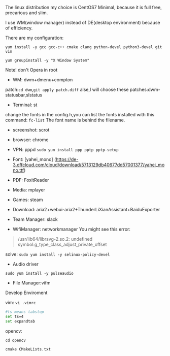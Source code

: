 The linux distribution my choice is CentOS7 Minimal, because it is full free, precarious and slim.

I use WM(window manager) instead of DE(desktop environment) because of efficiency.

There are my configuration:

`yum install -y gcc gcc-c++ cmake clang python-devel python3-devel git vim`

`yum groupinstall -y "X Window System"`


Note! don't Opera in root

+ WM: dwm+dmenu+compton

patch:`cd dwm`,`git apply patch.diff`
alse,I will choose these patches:dwm-statusbar,slstatus

+ Terminal: st

change the fonts in the config.h,you can list the fonts installed with this command:
`fc-list`
The font name is behind the filename.

+ screenshot: scrot


+ browser: chrome

+ VPN: pppd
`sudo yum install ppp pptp pptp-setup`

+ Font: [yahei_mono]
(https://de-3.offcloud.com/cloud/download/5713129db40677dd57001377/yahei_mono.ttf)

+ PDF: FoxitReader

+ Media: mplayer

+ Games: steam

+ Download: aria2+webui-aria2+ThunderLiXianAssistant+BaiduExporter

+ Team Manager: slack

+ WifiManager: networkmanager
You might see this error:

> /usr/lib64/librsvg-2.so.2: undefined symbol:g_type_class_adjust_private_offset

solve: `sudo yum install -y selinux-policy-devel`

+ Audio driver

`sudo yum install -y pulseaudio`

+ File Manager:vifm

Develop Enviroment

vim:
`vi .vimrc`
```sh
#ts means tabstop
set ts=4
set expandtab
```

opencv:

`cd opencv`

`cmake CMakeLists.txt`

